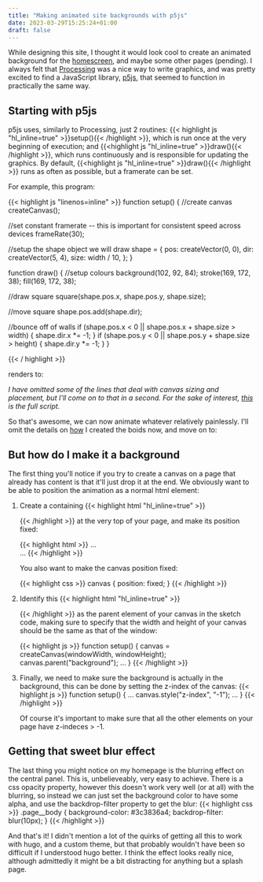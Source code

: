 ```yaml
---
title: "Making animated site backgrounds with p5js"
date: 2023-03-29T15:25:24+01:00
draft: false
---
```


While designing this site, I thought it would look cool to create an animated
background for the [homescreen](/), and maybe some other pages (pending). I always
felt that [Processing](https://processing.org/) was a nice way to
write graphics, and was pretty excited to find a JavaScript library,
[p5js](https://p5js.org/), that seemed to function in practically the same way.
<!--more-->
## Starting with p5js
p5js uses, similarly to Processing, just 2 routines: {{< highlight js
"hl_inline=true" >}}setup(){{< /highlight >}}, which is run once at the very
beginning of execution; and {{<highlight js "hl_inline=true" >}}draw(){{<
/highlight >}}, which runs continuously and is responsible for updating the
graphics. By default, 
{{<highlight js "hl_inline=true" >}}draw(){{< /highlight >}} runs as often as
possible, but a framerate can be set.

For example, this program:

{{< highlight js "linenos=inline" >}}
function setup() {
  //create canvas
  createCanvas();

  //set constant framerate -- this is important for consistent speed across devices
  frameRate(30);

  //setup the shape object we will draw
  shape = {
    pos: createVector(0, 0),
    dir: createVector(5, 4),
    size: width / 10,
  };
}

function draw() {
  //setup colours
  background(102, 92, 84);
  stroke(169, 172, 38);
  fill(169, 172, 38);

  //draw square
  square(shape.pos.x, shape.pos.y, shape.size);

  //move square
  shape.pos.add(shape.dir);

  //bounce off of walls
  if (shape.pos.x < 0 || shape.pos.x + shape.size > width) {
    shape.dir.x *= -1;
  }
  if (shape.pos.y < 0 || shape.pos.y + shape.size > height) {
    shape.dir.y *= -1;
  }
}

{{< / highlight >}}

renders to:


<div id="eg-1-parent" style="width: 100%; height: auto;"></div>
<script src="https://cdn.jsdelivr.net/npm/p5@1.4.0/lib/p5.js"></script> <!-- load p5.js from CDN--> 
<script src="/scripts/blog/p5js/eg-1.js"></script>

_I have omitted some of the lines that deal with canvas sizing and placement,
but I'll come on to that in a second. For
the sake of interest, [this](/scripts/blog/p5js/eg-1.js) is the full script._

So that's awesome, we can now animate whatever relatively painlessly. I'll omit
the details on [how](/blog/boids) I created the boids now, and move on to:

## But how do I make it a background
The first thing you'll notice if you try to create a canvas on a page that
already has content is that it'll just drop it at the end. We obviously want to
be able to position the animation as a normal html element:
<ol>
    <li><p>Create a containing {{< highlight html "hl_inline=true" >}}<div>{{< /highlight >}} at the very top of your page, and make its position
    fixed:</p>
    {{< highlight html >}}
    ...
    </head>
    <body>
        <div id="background" style="position: fixed; width: 100%; height: 100%;"></div>
        <div class="content">
    ...
    {{< /highlight >}}
    <p>You also want to make the canvas position fixed:</p>
    {{< highlight css >}}
    canvas {
        position: fixed;
    }
    {{< /highlight >}}
    </li>
    <li><p>Identify this {{< highlight html "hl_inline=true" >}}<div>{{< /highlight >}}
       as the parent element of your canvas in the sketch code, making sure to
    specify that the width and height of your canvas should be the same as that of
    the window:</p>
    {{< highlight js >}}
    function setup() {
      canvas = createCanvas(windowWidth, windowHeight);
      canvas.parent("background");
      ...
    }
    {{< /highlight >}}
    </li>
    <li><p>Finally, we need to make sure the background is actually in the
background, this can be done by setting the z-index of the canvas:
    {{< highlight js >}}
    function setup() {
      ...
      canvas.style("z-index", "-1");
      ...
    }
    {{< /highlight >}}
    <p>Of course it's important to make sure that all the other elements on your
page have z-indeces > -1.
</ol>

## Getting that sweet blur effect
The last thing you might notice on my homepage is the blurring effect on the
central panel. This is, unbelieveably, very easy to achieve. There is a css
opacity property, however this doesn't work very well (or at all) with the
blurring, so instead we can just set the background color to have some alpha,
and use the backdrop-filter property to get the blur:
{{< highlight css >}}
.page__body {
    background-color: #3c3836a4;
    backdrop-filter: blur(10px);
}
{{< /highlight >}}


And that's it! I didn't mention a lot of the quirks of getting all this to work
with hugo, and a custom theme, but that probably wouldn't have been so difficult
if I understood hugo better. I think the effect looks really nice, although
admittedly it might be a bit distracting for anything but a splash page.
